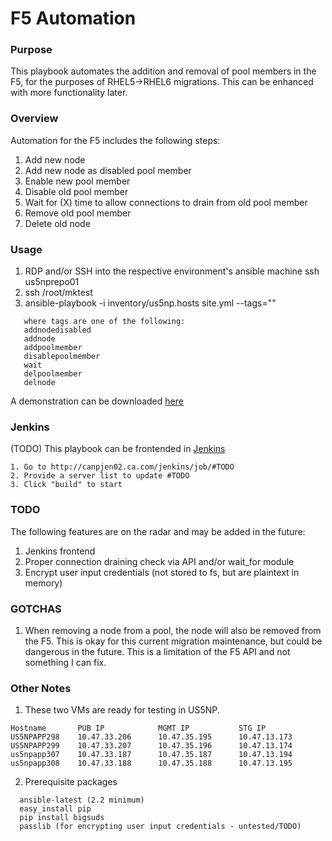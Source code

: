 # F5 Automation

### Purpose
This playbook automates the addition and removal of pool members in the F5, for
the purposes of RHEL5->RHEL6 migrations. This can be enhanced with more functionality later.

### Overview
Automation for the F5 includes the following steps:
1. Add new node
2. Add new node as disabled pool member
3. Enable new pool member
4. Disable old pool member
5. Wait for (X) time to allow connections to drain from old pool member
6. Remove old pool member
7. Delete old node

### Usage
1. RDP and/or SSH into the respective environment's ansible machine
   ssh us5nprepo01
2. ssh /root/mktest
3. ansible-playbook -i inventory/us5np.hosts site.yml --tags=""
```
   where tags are one of the following:
   addnodedisabled
   addnode
   addpoolmember
   disablepoolmember
   wait
   delpoolmember
   delnode
```
A demonstration can be downloaded [here](https://catechnologies.webex.com/svc3200/svccomponents/servicerecordings/servicerecordinginfo.do?RCID=4d83c33a884d4cfca4ccb337d9a3d687&siteurl=catechnologies&apiname=viewrd.php&needFilter=false&rnd=3566110348&isurlact=true&entactname=%2FnbrRedirect.do&entappname=url3200&renewticket=0&serviceType=mc&targetAction=%2Fsvccomponents%2Fservicerecordings%2Fservicerecordinginfo.do&mywbxLink=yes&rID=105931402&recordID=105931402&targetApp=svc3200&action=info&SP=MC&fromUrlApi=1)

### Jenkins
(TODO) This playbook can be frontended in [Jenkins](http://canpjen02.ca.com/jenkins/#TODO)
```
1. Go to http://canpjen02.ca.com/jenkins/job/#TODO
2. Provide a server list to update #TODO
3. Click "build" to start
```

### TODO
The following features are on the radar and may be added in the future:
1. Jenkins frontend
2. Proper connection draining check via API and/or wait_for module
3. Encrypt user input credentials (not stored to fs, but are plaintext in memory)

### GOTCHAS
1. When removing a node from a pool, the node will also be removed from the F5. This is okay for this current migration maintenance, but could be dangerous in the future. This is a limitation of the F5 API and not something I can fix.

### Other Notes
1. These two VMs are ready for testing in US5NP.
```
Hostname       PUB IP            MGMT IP           STG IP
US5NPAPP298    10.47.33.206      10.47.35.195      10.47.13.173
US5NPAPP299    10.47.33.207      10.47.35.196      10.47.13.174
us5npapp307    10.47.33.187      10.47.35.187      10.47.13.194
us5npapp308    10.47.33.188      10.47.35.188      10.47.13.195
```
2. Prerequisite packages
```
  ansible-latest (2.2 minimum)
  easy_install pip
  pip install bigsuds
  passlib (for encrypting user input credentials - untested/TODO)
```
